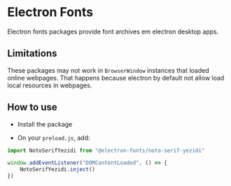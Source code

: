 # Electron Fonts

Electron fonts packages provide font archives em electron desktop apps.

## Limitations

These packages may not work in `BrowserWindow` instances that loaded online webpages. That happens because electron by default not allow load local resources in webpages.

## How to use

* Install the package

* On your `preload.js`, add:

```ts
import NotoSerifYezidi from "@electron-fonts/noto-serif-yezidi"

window.addEventListener("DOMContentLoaded", () => {
    NotoSerifYezidi.inject()
})
```